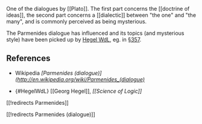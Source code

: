 
One of the dialogues by [[Plato]]. The first part concerns the [[doctrine of ideas]], the second part concerns a [[dialectic]] between "the one" and "the many", and is commonly perceived as being mysterious. 

The Parmenides dialogue has influenced and its topics (and mysterious style) have been picked up by [Hegel WdL](#HegelWdL), eg. in [&#167;357](Science%20of%20Logic#357).

## References

* Wikipedia _[Parmenides (dialogue)](http://en.wikipedia.org/wiki/Parmenides_(dialogue)_

* {#HegelWdL} [[Georg Hegel]], _[[Science of Logic]]_


[[!redirects Parmenides]]

[[!redirects Parmenides (dialogue)]]